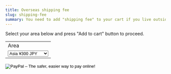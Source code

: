 ```yaml
---
title: Overseas shipping fee
slug: shipping-fee
summary: You need to add "shipping fee" to your cart if you live outside Japan.
---
```

Select your area below and press "Add to cart" button to proceed.

<form target="paypal" action="https://www.paypal.com/cgi-bin/webscr" method="post">
<input type="hidden" name="cmd" value="_s-xclick">
<input type="hidden" name="hosted_button_id" value="RV2VHZD2MDZ9C">
<table>
<tr><td><input type="hidden" name="on0" value="Area">Area</td></tr><tr><td><select name="os0">
	<option value="Asia">Asia ¥300 JPY</option>
	<option value="Europe">Europe ¥500 JPY</option>
</select> </td></tr>
</table>
<input type="hidden" name="currency_code" value="JPY">
<input type="image" src="https://www.paypalobjects.com/en_GB/i/btn/btn_cart_LG.gif" border="0" name="submit" alt="PayPal – The safer, easier way to pay online!">
<img alt="" border="0" src="https://www.paypalobjects.com/ja_JP/i/scr/pixel.gif" width="1" height="1">
</form>
